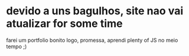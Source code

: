 # devido a uns bagulhos, site nao vai atualizar for some time

farei um portfolio bonito logo, promessa, aprendi plenty of JS no meio tempo ;)
